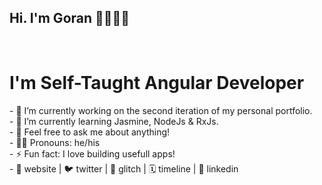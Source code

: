 <!--
**horiv7/horiv7** is a ✨ _special_ ✨ repository because its `README.md` (this file) appears on your GitHub profile.

Here are some ideas to get you started:

- 🔭 I’m currently working on ...
- 🌱 I’m currently learning ...
- 👯 I’m looking to collaborate on ...
- 🤔 I’m looking for help with ...
- 💬 Ask me about ...
- 📫 How to reach me: ...
- 😄 Pronouns: ...
- ⚡ Fun fact: ...
-->
## Hi. I'm Goran 👋👩🏼‍💻
</br> 

# I'm Self-Taught Angular Developer
</hr>   
- 🔭 I’m currently working on the second iteration of my personal portfolio.<br/>
- 🌱 I’m currently learning Jasmine, NodeJs & RxJs.<br/>
- 💬 Feel free to ask me about anything!<br/>
- 👩🏼 Pronouns: he/his<br/>
- ⚡️ Fun fact: I love building usefull apps!<br/>
- 🏡 website | 🐦 twitter | 🎏 glitch | 🗓 timeline | 👔 linkedin<br/>
